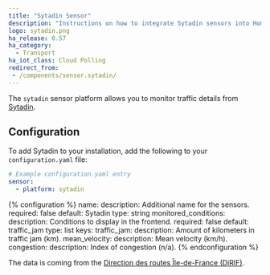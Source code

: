 ```yaml
---
title: "Sytadin Sensor"
description: "Instructions on how to integrate Sytadin sensors into Home Assistant."
logo: sytadin.png
ha_release: 0.57
ha_category:
  - Transport
ha_iot_class: Cloud Polling
redirect_from:
 - /components/sensor.sytadin/
---
```


The `sytadin` sensor platform allows you to monitor traffic details from [Sytadin](http://www.sytadin.fr).

## Configuration

To add Sytadin to your installation, add the following to your `configuration.yaml` file:

```yaml
# Example configuration.yaml entry
sensor:
  - platform: sytadin
```

{% configuration %}
name:
  description: Additional name for the sensors.
  required: false
  default: Sytadin
  type: string
monitored_conditions:
  description: Conditions to display in the frontend.
  required: false
  default: traffic_jam
  type: list
  keys:
    traffic_jam:
      description: Amount of kilometers in traffic jam (km).
    mean_velocity:
      description: Mean velocity (km/h).
    congestion:
      description: Index of congestion (n/a).
{% endconfiguration %}

The data is coming from the [Direction des routes Île-de-France (DiRIF)](http://www.sytadin.fr).
